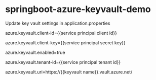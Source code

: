 # springboot-azure-keyvault-demo

Update key vault settings in application.properties

azure.keyvault.client-id={{service principal client id}}
  
azure.keyvault.client-key={{service principal secret key}}
  
azure.keyvault.enabled=true

azure.keyvault.tenant-id={{service principal tenant id}}
  
azure.keyvault.uri=https://{{keyvault name}}.vault.azure.net/
